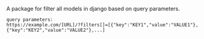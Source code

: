 A package for filter all models in django based on query parameters.

```
query parameters:
https://example.com/[URL]/?filters[]=[{"key":"KEY1","value":"VALUE1"},{"key":"KEY2","value":"VALUE2"},...]
```